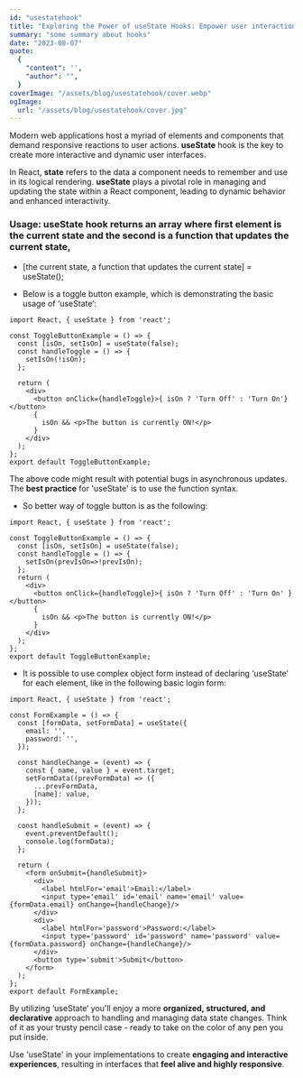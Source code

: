 ```yaml
---
id: "usestatehook"
title: "Exploring the Power of useState Hooks: Empower user interactions with ‘useState‘"
summary: "some summary about hooks"
date: "2023-08-07"
quote:
  {
    "content": '',
    "author": "",
  }
coverImage: "/assets/blog/usestatehook/cover.webp"
ogImage:
  url: "/assets/blog/usestatehook/cover.jpg"
---
```


Modern web applications host a myriad of elements and components that demand responsive reactions to user actions. **useState** hook is the key to create more interactive and dynamic user interfaces.

In React, **state** refers to the data a component needs to remember and use in its logical rendering. **useState** plays a pivotal role in managing and updating the state within a React component, leading to dynamic behavior and enhanced interactivity.

### Usage: useState hook returns an array where first element is the current state and the second is a function that updates the current state, 

- [the current state, a function that updates the current state] = useState();

- Below is a toggle button example, which is demonstrating the basic usage of ‘useState‘:

```
import React, { useState } from 'react';

const ToggleButtonExample = () => {
  const [isOn, setIsOn] = useState(false);
  const handleToggle = () => {
    setIsOn(!isOn);
  };
  
  return (
    <div>
      <button onClick={handleToggle}>{ isOn ? 'Turn Off' : 'Turn On'}</button>
      {
        isOn && <p>The button is currently ON!</p>
      }
    </div>
  );
};
export default ToggleButtonExample;
```

The above code might result with potential bugs in asynchronous updates. The **best practice** for 'useState' is to use the function syntax. 

- So better way of toggle button is as the following:

```
import React, { useState } from 'react';

const ToggleButtonExample = () => {
  const [isOn, setIsOn] = useState(false);
  const handleToggle = () => {
    setIsOn(prevIsOn=>!prevIsOn);
  };
  return (
    <div>
      <button onClick={handleToggle}>{ isOn ? 'Turn Off' : 'Turn On' }</button>
      {
        isOn && <p>The button is currently ON!</p>
      }
    </div>
  );
};
export default ToggleButtonExample;
```

- It is possible to use complex object form instead of declaring ‘useState‘ for each element, like in the following basic login form:

```
import React, { useState } from 'react';

const FormExample = () => {
  const [formData, setFormData] = useState({
    email: '',
    password: '',
  });
  
  const handleChange = (event) => {
    const { name, value } = event.target;
    setFormData((prevFormData) => ({
      ...prevFormData,
      [name]: value,
    }));
  };
  
  const handleSubmit = (event) => {
    event.preventDefault();
    console.log(formData); 
  };
  
  return (
    <form onSubmit={handleSubmit}>
      <div>
        <label htmlFor='email'>Email:</label>
        <input type='email' id='email' name='email' value={formData.email} onChange={handleChange}/>
      </div>
      <div>
        <label htmlFor='password'>Password:</label>
        <input type='password' id='password' name='password' value={formData.password} onChange={handleChange}/>
      </div>
      <button type='submit'>Submit</button>
    </form>
  );
};
export default FormExample;
```

By utilizing ‘useState‘ you'll enjoy a more **organized, structured, and declarative** approach to handling and managing data state changes. Think of it as your trusty pencil case - ready to take on the color of any pen you put inside.

Use 'useState' in your implementations to create **engaging and interactive experiences**, resulting in interfaces that **feel alive and highly responsive**.

